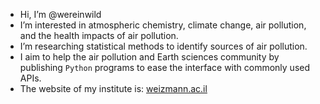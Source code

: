 - Hi, I’m @wereinwild
- I’m interested in atmospheric chemistry, climate change, air pollution, and the health impacts of air pollution.
- I’m researching statistical methods to identify sources of air pollution.
- I aim to help the air pollution and Earth sciences community by publishing `Python` programs to ease the interface with commonly used APIs.
- The website of my institute is: [weizmann.ac.il](https://weizmann.ac.il/)


<!---
wereinwild/wereinwild is a ✨ special ✨ repository because its `README.md` (this file) appears on your GitHub profile.
You can click the Preview link to take a look at your changes.
--->
